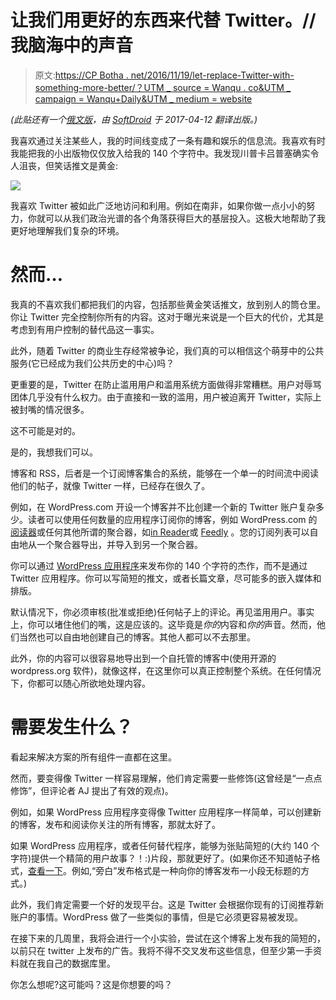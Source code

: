 # 让我们用更好的东西来代替 Twitter。//我脑海中的声音

> 原文:[https://CP Botha . net/2016/11/19/let-replace-Twitter-with-something-more-better/？UTM _ source = Wanqu . co&UTM _ campaign = Wanqu+Daily&UTM _ medium = website](https://cpbotha.net/2016/11/19/lets-replace-twitter-with-something-much-better/?utm_source=wanqu.co&utm_campaign=Wanqu+Daily&utm_medium=website)

*(此贴还有一个[俄文版](http://softdroid.net/chem-zamenit-twitter-alternativa)，由 [SoftDroid](http://softdroid.net/) 于 2017-04-12 翻译出版。)*

我喜欢通过关注某些人，我的时间线变成了一条有趣和娱乐的信息流。我喜欢有时我能把我的小出版物仅仅放入给我的 140 个字符中。我发现川普卡吕普塞确实令人沮丧，但笑话推文是黄金:

[![](../Images/b0ace801188061e6cd7fab7881dfbc42.png)](https://twitter.com/AFLNow/status/796210777241710592) 

我喜欢 Twitter 被如此广泛地访问和利用。例如在南非，如果你做一点小小的努力，你就可以从我们政治光谱的各个角落获得巨大的基层投入。这极大地帮助了我更好地理解我们复杂的环境。

# 然而…

我真的不喜欢我们都把我们的内容，包括那些黄金笑话推文，放到别人的筒仓里。你让 Twitter 完全控制你所有的内容。这对于曝光来说是一个巨大的代价，尤其是考虑到有用户控制的替代品这一事实。

此外，随着 Twitter 的商业生存经常被争论，我们真的可以相信这个萌芽中的公共服务(它已经成为我们公共历史的中心)吗？

更重要的是，Twitter 在防止滥用用户和滥用系统方面做得非常糟糕。用户对辱骂团体几乎没有什么权力。由于直接和一致的滥用，用户被迫离开 Twitter，实际上被封嘴的情况很多。

这不可能是对的。

是的，我想我们可以。

博客和 RSS，后者是一个订阅博客集合的系统，能够在一个单一的时间流中阅读他们的帖子，就像 Twitter 一样，已经存在很久了。

例如，在 WordPress.com 开设一个博客并不比创建一个新的 Twitter 账户复杂多少。读者可以使用任何数量的应用程序订阅你的博客，例如 WordPress.com 的[阅读器](https://en.blog.wordpress.com/2013/05/29/wordpress-reader/)或任何其他所谓的聚合器，如[in Reader](http://www.inoreader.com/)或 [Feedly](https://feedly.com/i/welcome) 。您的订阅列表可以自由地从一个聚合器导出，并导入到另一个聚合器。

你可以通过 [WordPress 应用程序](https://apps.wordpress.com/mobile/)来发布你的 140 个字符的杰作，而不是通过 Twitter 应用程序。你可以写简短的推文，或者长篇文章，尽可能多的嵌入媒体和排版。

默认情况下，你必须审核(批准或拒绝)任何帖子上的评论。再见滥用用户。事实上，你可以堵住他们的嘴，这是应该的。这毕竟是*你的*内容和*你的*声音。然而，他们当然也可以自由地创建自己的博客。其他人都可以不去那里。

此外，你的内容可以很容易地导出到一个自托管的博客中(使用开源的 wordpress.org 软件)，就像这样，在这里你可以真正控制整个系统。在任何情况下，你都可以随心所欲地处理内容。

# 需要发生什么？

看起来解决方案的所有组件一直都在这里。

然而，要变得像 Twitter 一样容易理解，他们肯定需要一些修饰(这曾经是“一点点修饰”，但评论者 AJ 提出了有效的观点)。

例如，如果 WordPress 应用程序变得像 Twitter 应用程序一样简单，可以创建新的博客，发布和阅读你关注的所有博客，那就太好了。

如果 WordPress 应用程序，或者任何替代程序，能够为张贴简短的(大约 140 个字符)提供一个精简的用户故事？！:)片段，那就更好了。(如果你还不知道帖子格式，[查看一下](https://en.support.wordpress.com/posts/post-formats/)。例如,“旁白”发布格式是一种向你的博客发布一小段无标题的方式。)

此外，我们肯定需要一个好的发现平台。这是 Twitter 会根据你现有的订阅推荐新账户的事情。WordPress 做了一些类似的事情，但是它必须更容易被发现。

在接下来的几周里，我将会进行一个小实验，尝试在这个博客上发布我的简短的，以前只在 twitter 上发布的广告。我将不得不交叉发布这些信息，但至少第一手资料就在我自己的数据库里。

你怎么想呢?这可能吗？这是你想要的吗？
